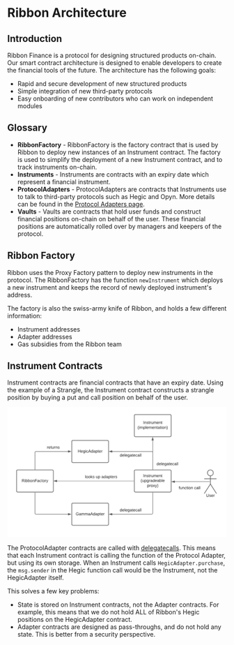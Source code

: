# Ribbon Architecture

## Introduction

Ribbon Finance is a protocol for designing structured products on-chain. Our smart contract architecture is designed to enable developers to create the financial tools of the future. The architecture has the following goals:

* Rapid and secure development of new structured products
* Simple integration of new third-party protocols
* Easy onboarding of new contributors who can work on independent modules

## Glossary

* **RibbonFactory** - RibbonFactory is the factory contract that is used by Ribbon to deploy new instances of an Instrument contract. The factory is used to simplify the deployment of a new Instrument contract, and to track instruments on-chain.
* **Instruments** - Instruments are contracts with an expiry date which represent a financial instrument.
* **ProtocolAdapters** - ProtocolAdapters are contracts that Instruments use to talk to third-party protocols such as Hegic and Opyn. More details can be found in the [Protocol Adapters page](protocol-adapters.md).
* **Vaults** - Vaults are contracts that hold user funds and construct financial positions on-chain on behalf of the user. These financial positions are automatically rolled over by managers and keepers of the protocol.

## Ribbon Factory

Ribbon uses the Proxy Factory pattern to deploy new instruments in the protocol. The RibbonFactory has the function `newInstrument` which deploys a new instrument and keeps the record of newly deployed instrument's address.

The factory is also the swiss-army knife of Ribbon, and holds a few different information:

* Instrument addresses
* Adapter addresses
* Gas subsidies from the Ribbon team

## Instrument Contracts

Instrument contracts are financial contracts that have an expiry date. Using the example of a Strangle, the Instrument contract constructs a strangle position by buying a put and call position on behalf of the user.

![Flow chart for an Instrument contract](../../.gitbook/assets/instrument-flowchart%20%281%29.png)

The ProtocolAdapter contracts are called with [delegatecalls](https://medium.com/coinmonks/delegatecall-calling-another-contract-function-in-solidity-b579f804178c). This means that each Instrument contract is calling the function of the Protocol Adapter, but using its own storage. When an Instrument calls `HegicAdapter.purchase`, the `msg.sender` in the Hegic function call would be the Instrument, not the HegicAdapter itself.

This solves a few key problems:

* State is stored on Instrument contracts, not the Adapter contracts. For example, this means that we do not hold ALL of Ribbon's Hegic positions on the HegicAdapter contract.
* Adapter contracts are designed as pass-throughs, and do not hold any state. This is better from a security perspective.



